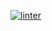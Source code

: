  [![linter](https://github.com/<liam-fletcher>/<Assignment-5-HTML>/workflows/linter/badge.svg)](https://github.com/marketplace/actions/super-linter)      
